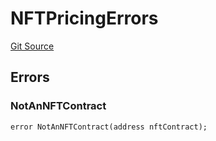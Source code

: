 # NFTPricingErrors
[Git Source](https://github.com/thrackle-io/tron/blob/d6cc09e8b231cc94d92dd93b6d49fb2728ede233/src/common/IErrors.sol)


## Errors
### NotAnNFTContract

```solidity
error NotAnNFTContract(address nftContract);
```


